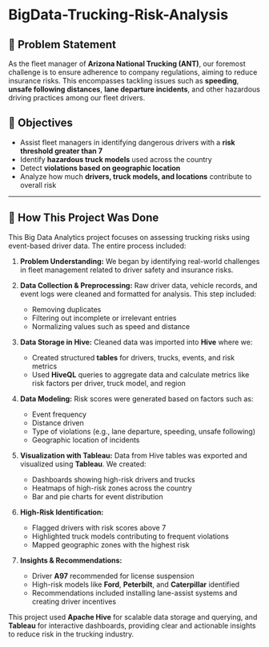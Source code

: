 # BigData-Trucking-Risk-Analysis

## 🎯 Problem Statement

As the fleet manager of **Arizona National Trucking (ANT)**, our foremost challenge is to ensure adherence to company regulations, aiming to reduce insurance risks. This encompasses tackling issues such as **speeding**, **unsafe following distances**, **lane departure incidents**, and other hazardous driving practices among our fleet drivers.

## 🎯 Objectives

- Assist fleet managers in identifying dangerous drivers with a **risk threshold greater than 7**
- Identify **hazardous truck models** used across the country
- Detect **violations based on geographic location**
- Analyze how much **drivers, truck models, and locations** contribute to overall risk

---
## 🧠 How This Project Was Done

This Big Data Analytics project focuses on assessing trucking risks using event-based driver data. The entire process included:

1. **Problem Understanding:** We began by identifying real-world challenges in fleet management related to driver safety and insurance risks.

2. **Data Collection & Preprocessing:** Raw driver data, vehicle records, and event logs were cleaned and formatted for analysis. This step included:
   - Removing duplicates
   - Filtering out incomplete or irrelevant entries
   - Normalizing values such as speed and distance

3. **Data Storage in Hive:** Cleaned data was imported into **Hive** where we:
   - Created structured **tables** for drivers, trucks, events, and risk metrics
   - Used **HiveQL** queries to aggregate data and calculate metrics like risk factors per driver, truck model, and region

4. **Data Modeling:** Risk scores were generated based on factors such as:
   - Event frequency
   - Distance driven
   - Type of violations (e.g., lane departure, speeding, unsafe following)
   - Geographic location of incidents

5. **Visualization with Tableau:** Data from Hive tables was exported and visualized using **Tableau**. We created:
   - Dashboards showing high-risk drivers and trucks
   - Heatmaps of high-risk zones across the country
   - Bar and pie charts for event distribution

6. **High-Risk Identification:** 
   - Flagged drivers with risk scores above 7
   - Highlighted truck models contributing to frequent violations
   - Mapped geographic zones with the highest risk

7. **Insights & Recommendations:** 
   - Driver **A97** recommended for license suspension
   - High-risk models like **Ford**, **Peterbilt**, and **Caterpillar** identified
   - Recommendations included installing lane-assist systems and creating driver incentives

This project used **Apache Hive** for scalable data storage and querying, and **Tableau** for interactive dashboards, providing clear and actionable insights to reduce risk in the trucking industry.

